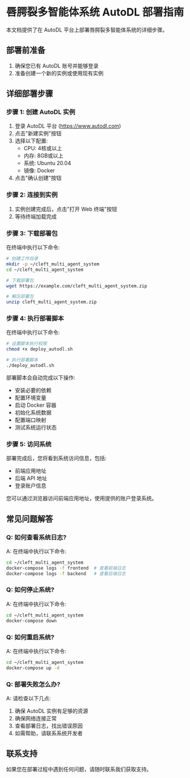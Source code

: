 # 唇腭裂多智能体系统 AutoDL 部署指南

本文档提供了在 AutoDL 平台上部署唇腭裂多智能体系统的详细步骤。

## 部署前准备

1. 确保您已有 AutoDL 账号并能够登录
2. 准备创建一个新的实例或使用现有实例

## 详细部署步骤

### 步骤 1: 创建 AutoDL 实例

1. 登录 AutoDL 平台 (https://www.autodl.com)
2. 点击"新建实例"按钮
3. 选择以下配置:
   - CPU: 4核或以上
   - 内存: 8GB或以上
   - 系统: Ubuntu 20.04
   - 镜像: Docker
4. 点击"确认创建"按钮

### 步骤 2: 连接到实例

1. 实例创建完成后，点击"打开 Web 终端"按钮
2. 等待终端加载完成

### 步骤 3: 下载部署包

在终端中执行以下命令:

```bash
# 创建工作目录
mkdir -p ~/cleft_multi_agent_system
cd ~/cleft_multi_agent_system

# 下载部署包
wget https://example.com/cleft_multi_agent_system.zip

# 解压部署包
unzip cleft_multi_agent_system.zip
```

### 步骤 4: 执行部署脚本

在终端中执行以下命令:

```bash
# 设置脚本执行权限
chmod +x deploy_autodl.sh

# 执行部署脚本
./deploy_autodl.sh
```

部署脚本会自动完成以下操作:
- 安装必要的依赖
- 配置环境变量
- 启动 Docker 容器
- 初始化系统数据
- 配置端口映射
- 测试系统运行状态

### 步骤 5: 访问系统

部署完成后，您将看到系统访问信息，包括:
- 前端应用地址
- 后端 API 地址
- 登录账户信息

您可以通过浏览器访问前端应用地址，使用提供的账户登录系统。

## 常见问题解答

### Q: 如何查看系统日志?

A: 在终端中执行以下命令:
```bash
cd ~/cleft_multi_agent_system
docker-compose logs -f frontend  # 查看前端日志
docker-compose logs -f backend   # 查看后端日志
```

### Q: 如何停止系统?

A: 在终端中执行以下命令:
```bash
cd ~/cleft_multi_agent_system
docker-compose down
```

### Q: 如何重启系统?

A: 在终端中执行以下命令:
```bash
cd ~/cleft_multi_agent_system
docker-compose up -d
```

### Q: 部署失败怎么办?

A: 请检查以下几点:
1. 确保 AutoDL 实例有足够的资源
2. 确保网络连接正常
3. 查看部署日志，找出错误原因
4. 如需帮助，请联系系统开发者

## 联系支持

如果您在部署过程中遇到任何问题，请随时联系我们获取支持。
